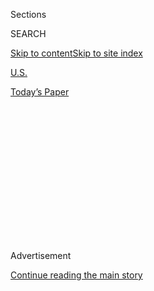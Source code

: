 <div id="app">

<div>

<div>

<div>

<div class="NYTAppHideMasthead css-1q2w90k e1suatyy0">

<div class="section css-ui9rw0 e1suatyy2">

<div class="css-eph4ug er09x8g0">

<div class="css-6n7j50">

</div>

<span class="css-1dv1kvn">Sections</span>

<div class="css-10488qs">

<span class="css-1dv1kvn">SEARCH</span>

</div>

[Skip to content](#site-content)[Skip to site
index](#site-index)

</div>

<div id="masthead-section-label" class="css-1wr3we4 eaxe0e00">

[U.S.](https://www.nytimes3xbfgragh.onion/section/us)

</div>

<div class="css-10698na e1huz5gh0">

</div>

</div>

<div id="masthead-bar-one" class="section hasLinks css-15hmgas e1csuq9d3">

<div class="css-uqyvli e1csuq9d0">

</div>

<div class="css-1uqjmks e1csuq9d1">

</div>

<div class="css-9e9ivx">

[](https://myaccount.nytimes3xbfgragh.onion/auth/login?response_type=cookie&client_id=vi)

</div>

<div class="css-1bvtpon e1csuq9d2">

[Today’s
Paper](https://www.nytimes3xbfgragh.onion/section/todayspaper)

</div>

</div>

</div>

</div>

<div data-aria-hidden="false">

<div id="site-content" data-role="main">

<div>

<div class="css-1aor85t" style="opacity:0.000000001;z-index:-1;visibility:hidden">

<div class="css-1hqnpie">

<div class="css-epjblv">

<span class="css-17xtcya">[U.S.](/section/us)</span><span class="css-x15j1o">|</span><span class="css-fwqvlz">Tobacco
Chiefs Say Cigarettes Aren't
Addictive</span>

</div>

<div class="css-k008qs">

<div class="css-1iwv8en">

<span class="css-18z7m18"></span>

<div>

</div>

</div>

<span class="css-1n6z4y">https://nyti.ms/2987lbK</span>

<div class="css-1705lsu">

<div class="css-4xjgmj">

<div class="css-4skfbu" data-role="toolbar" data-aria-label="Social Media Share buttons, Save button, and Comments Panel with current comment count" data-testid="share-tools">

  - 
  - 
  - 
  - 
    
    <div class="css-6n7j50">
    
    </div>

  - 

</div>

</div>

</div>

</div>

</div>

</div>

<div class="css-13pd83m">

</div>

<div id="top-wrapper" class="css-1sy8kpn">

<div id="top-slug" class="css-l9onyx">

Advertisement

</div>

[Continue reading the main
story](#after-top)

<div class="ad top-wrapper" style="text-align:center;height:100%;display:block;min-height:250px">

<div id="top" class="place-ad" data-position="top" data-size-key="top">

</div>

</div>

<div id="after-top">

</div>

</div>

<div id="sponsor-wrapper" class="css-1hyfx7x">

<div id="sponsor-slug" class="css-19vbshk">

Supported by

</div>

[Continue reading the main
story](#after-sponsor)

<div id="sponsor" class="ad sponsor-wrapper" style="text-align:center;height:100%;display:block">

</div>

<div id="after-sponsor">

</div>

</div>

<div class="css-1vkm6nb ehdk2mb0">

# Tobacco Chiefs Say Cigarettes Aren't Addictive

</div>

<div class="css-xt80pu e12qa4dv0">

<div class="css-18e8msd">

<div class="css-vp77d3 epjyd6m0">

<div class="css-1baulvz">

By <span class="css-1baulvz last-byline" itemprop="name">Philip J.
Hilts</span>

</div>

</div>

  - April 15,
    1994

  - 
    
    <div class="css-4xjgmj">
    
    <div class="css-d8bdto" data-role="toolbar" data-aria-label="Social Media Share buttons, Save button, and Comments Panel with current comment count" data-testid="share-tools">
    
      - 
      - 
      - 
      - 
        
        <div class="css-6n7j50">
        
        </div>
    
      - 
    
    </div>
    
    </div>

</div>

</div>

<div class="section meteredContent css-1r7ky0e" name="articleBody" itemprop="articleBody">

<div class="css-j3uhc5">

<div class="css-1ve50l5">

<div class="css-1si6tjw">

<div class="css-p5jc4e">

![<span class="css-cnj6d5 e1z0qqy90" itemprop="copyrightHolder"><span class="css-1ly73wi e1tej78p0">Credit...</span><span><span>The
New York Times
Archives</span></span></span>](https://s1.graylady3jvrrxbe.onion/timesmachine/pages/1/1994/04/15/784079_360W.png?quality=75&auto=webp&disable=upscale)

</div>

<div class="css-1s1pakw">

<div class="css-udpjq9">

See the article in its original context from  
April 15, 1994, <span>Section A,</span> Page
1<span class="css-iry6ay"></span>[Buy
Reprints](https://store.nytimes3xbfgragh.onion/collections/new-york-times-page-reprints?utm_source=nytimes&utm_medium=article-page&utm_campaign=reprints)

</div>

<div class="css-1nq039c">

[View on
timesmachine](http://timesmachine.nytimes3xbfgragh.onion/timesmachine/1994/04/15/784079.html)

</div>

<div class="css-1gus26i">

TimesMachine is an exclusive benefit for home delivery and digital
subscribers.

</div>

</div>

</div>

<div class="css-1mweozg">

<div class="css-14uxcda">

About the Archive

</div>

<div class="css-6hi8ev">

This is a digitized version of an article from The Times’s print
archive, before the start of online publication in 1996. To preserve
these articles as they originally appeared, The Times does not alter,
edit or update them.

</div>

<div class="css-6hi8ev">

Occasionally the digitization process introduces transcription errors or
other problems; we are continuing to work to improve these archived
versions.

</div>

</div>

</div>

</div>

<div class="css-1fanzo5 StoryBodyCompanionColumn">

<div class="css-53u6y8">

The top executives of the seven largest American tobacco companies
testified in Congress today that they did not believe that cigarettes
were addictive, but that they would rather their own children did not
smoke.

The executives, sitting side by side at a conference table in what
seemed to many a counterpoint to the growing antismoking sentiment in
Congress, faced more than six hours of sharp questioning by members of
the House Energy and Commerce Subcommittee on Health and the
Environment.

Under persistent questioning, each of the executives agreed to give
Congress extensive, previously unpublicized research on humans and
animals that their companies had done concerning nicotine and addiction.

Democratic Congressmen on the panel, inspired by recent news reports,
pressed the executives on whether their companies manipulated the
content of nicotine to keep smokers addicted to cigarettes. The
executives acknowledged that nicotine levels could be and were
controlled by altering the blends of tobacco, but they said this was
done to enhance flavor, not to insure addiction.

</div>

</div>

<div class="css-1fanzo5 StoryBodyCompanionColumn">

<div class="css-53u6y8">

The executives also made a number of other notable admissions, including
these:

\*Cigarettes may cause lung cancer, heart disease and other health
problems, but the evidence is not conclusive.

\*Despite earlier denials, a Philip Morris study that suggested that
animals could become addicted to nicotine was suppressed in 1983 and
1985.

The hearing was televised live by the Cable News Network and C-Span
cable channels, as an overflow crowd stood or sat in the hallways of the
Rayburn House Office Building for what several members of Congress said
marked a high tide of anti smoking sentiment.

The executives seemed to agree, saying that they felt besieged and that
the sweep of antitobacco fervor in recent months had led them to fear
that the Government would try to ban cigarettes.

What the "antitobacco industry wants is prohibition," said James W.
Johnston, chairman and chief executive of R. J. Reynolds. "We hear about
the addiction and the threat. If cigarettes are too dangerous to be
sold, then ban them. Some smokers will obey the law, but many will not.
People will be selling cigarettes out of the trunks of cars, cigarettes
made by who knows who, made of who knows what."

</div>

</div>

<div class="css-1fanzo5 StoryBodyCompanionColumn">

<div class="css-53u6y8">

Among the most significant statements by the executives were those that
confirmed that tobacco companies could control the amount of nicotine in
cigarettes by varying the types of tobacco and the parts of the tobacco
plant that were used in a particular blend. They said a number of their
cigarettes, primarily low-tar brands, did use high-nicotine blends,
which gave more nicotine to the smoker than the cigarettes might have
otherwise given. They use these blends for flavor, they explained.

On the Reynolds company's widely criticized use of the cartoon figure
Joe Camel to promote its Camel brand, Mr. Johnston of Reynolds
apologized for an ad that recommended that young men seeking dates at
the beach drag women from the water, pretending to save them from
drowning.

"That ad ran once," he said. "It never should have run. I apologize. It
was offensive. It was stupid. We do make mistakes." Concerned About
Fires

While most of the exchanges focused on the health risks of cigarettes,
the executives were also asked about other risks posed by their
products, like fire. The president and chief executive of Philip Morris,
William I. Campbell, was asked about the feasibility of making
cigarettes whose paper tubes would pose less danger of starting fires.
Cigarette companies have said this type of cigarette would be difficult
to draw smoke through and would taste bad. Representative Albert R.
Wyden, Democrat of Oregon, noted that the Virginia Slims brand was
considered less of a fire hazard than others, and he asked Mr. Campbell,
whose company makes the brand, if a Virginia Slim was difficult to
smoke.

"As a matter of fact, it is too hard to smoke, and doesn't taste very
good," snapped Mr. Campbell. He said the company had been unable to make
a commercially acceptable and fire-safe cigarette.

Pressed by the subcommittee's chairman, Henry A. Waxman, Democrat of
California, and by Representatives Wyden and Mike Synar, Democrat of
Oklahoma, the companies agreed to supply many private company papers,
including all the research on humans and animals concerning nicotine and
addiction, all the market research and internal memoranda on Reynolds'
Joe Camel advertising campaign and all the research done by the Philip
Morris researcher whose scientific paper on addiction was blocked from
publication by company executives.

At one point during the hearing, Mr. Wyden presented a stack of data
from medical groups and a 1989 Surgeon General's report on the perils of
smoking, asking each executive in turn if he believed that cigarettes
were addictive. Each answered no.

</div>

</div>

<div class="css-1fanzo5 StoryBodyCompanionColumn">

<div class="css-53u6y8">

When Mr. Johnston said that all products, from cola to Twinkies, had
risks associated with them, Mr. Waxman replied, "Yes, but the difference
between cigarettes and Twinkies is death."

"How many smokers die each year from cancer?" Mr. Waxman asked Mr.
Johnston

"I do not know how many," he replied, adding that estimates of death are
"generated by computers and are only statistical."

Mr. Waxman asked, "Does smoking cause heart disease?"

"It may," Mr. Johnston said.

"Does it cause lung cancer?"

"It may."

"Emphysema?

"It may."

The list continued through several other ailments. Mr. Waxman asked
Andrew H. Tisch, the chairman and chief executive of the Lorillard
Tobacco Company whether he knew that cigarettes caused cancer. "I do not
believe that," Mr. Tisch answered.

"Do you understand how isolated you are from the scientific community in
your belief?" Mr. Waxman asked.

"I do, sir," Mr. Tisch said. Advice to Children

Although each of the six executives who have children said he would
prefer that his own children not smoke, several added that they would
give no advice to their children but let them decide on their own.

Mr. Johnston of Reynolds, who is a smoker himself, said his daughter did
not smoke and "my preference is, she wouldn't smoke."

</div>

</div>

<div class="css-1fanzo5 StoryBodyCompanionColumn">

<div class="css-53u6y8">

Earlier this year the Food and Drug Administration said it believed that
it had the authority to regulate cigarettes as drugs if it could
determine that cigarettes were addictive. The agency said there was
evidence that the companies intentionally controlled the amount of
nicotine in cigarettes to maintain their addictive potential. Dr. David
A. Kessler, the agency commissioner, said there was already much
evidence on the first point and some evidence showing that the companies
purposely maintained nicotine levels in cigarettes. Today's hearings
were partly a response to his request that Congress debate the matter
and give the agency guidance.

A bill has also been introduced in the House to regulate tobacco sales
and cigarette composition, while another bill would ban cigarette
smoking in all buildings nationwide that were visited by more than 10
people per week. That bill gained surprising support from the trade
association for chain restaurants, whose members would have to ban
smoking in their businesses.

In his testimony, Mr. Campbell of Philip Morris admitted twice stopping
publication of a study, in 1983 and 1985, that showed that laboratory
animals could be conditioned to press levers repeatedly to get nicotine,
the sort of study that is key to proving that a drug is addictive. He
also agreed to waive the secrecy agreement that has kept a former
company researcher, Dr. Victor DeNoble, from publicly discussing his
work.

A Lorillard executive, Dr. Alexander Spears, admitted, when pressed in
the hearing, that data he gave to Congress three weeks ago showing a
drop in the amount of nicotine in cigarettes since 1982 was wrong. The
chart he presented then before the same subcommittee showed a 10 percent
drop in nicotine, when in fact the Surgeon General's report from which
the data were taken showed an increase of the total nicotine in
cigarettes by more than 10 percent.

Asked after the hearing how the error was made, Dr. Spears said, "I
don't know."

Senior F.D.A. officials and strong opponents of tobacco in Congress have
said that they do not want to ban cigarettes outright but that some way
ought to be found to regulate them to lessen the health and safety
dangers that they pose. Some tobacco company executives, who asked not
to be named said privately that they could accept some regulation. This
hearing, they said, may be the opening of a discussion about the future
for cigarettes in the United States. Possible Regulations

Among the possibilities suggested by F.D.A. officials, members of
Congress and tobacco company executives were limits on the amounts of
nicotine and tar permitted in cigarettes, stricter control over the
distribution of cigarettes and efforts to reduce other hazards, like the
risk of fires and of secondhand tobacco smoke.

It is unclear how much sentiment there will be for such moves in
Congress, but a vote later this year on Mr. Waxman's bill to limit
smoking in public places is to be considered by the health and
environment subcommittee, which includes many members from
tobacco-producing states and several members who are swing votes. Its
fate may indicate the strength of the sentiment for reform,
Congressional aides said. The Witnesses, Identified

Pictured on page 1, from left to right, are these top executives of the
seven leading American tobacco companies: \* Donald S. Johnston,
president and chief executive of American Tobacco Company \* Thomas
Sandelur Jr., chairman and chief executive of Brown and William Tobacco
Corporation \* Edward A. Horrigan, chairman and chief executive of
Liggett Group Inc. \* Andrew H. Tisch, chief executive Lorillard Tobacco
Company \* Joseph Taddeo, president of United States Tobacco Company \*
James W. Johnston, chief executive of R. J. Reynolds \* William I.
Campbell, chief executive of Philip Morris

</div>

</div>

</div>

<div>

</div>

<div>

</div>

<div>

</div>

<div>

<div id="bottom-wrapper" class="css-1ede5it">

<div id="bottom-slug" class="css-l9onyx">

Advertisement

</div>

[Continue reading the main
story](#after-bottom)

<div id="bottom" class="ad bottom-wrapper" style="text-align:center;height:100%;display:block;min-height:90px">

</div>

<div id="after-bottom">

</div>

</div>

</div>

</div>

</div>

## Site Index

<div>

</div>

## Site Information Navigation

  - [© <span>2020</span> <span>The New York Times
    Company</span>](https://help.nytimes3xbfgragh.onion/hc/en-us/articles/115014792127-Copyright-notice)

<!-- end list -->

  - [NYTCo](https://www.nytco.com/)
  - [Contact
    Us](https://help.nytimes3xbfgragh.onion/hc/en-us/articles/115015385887-Contact-Us)
  - [Work with us](https://www.nytco.com/careers/)
  - [Advertise](https://nytmediakit.com/)
  - [T Brand Studio](http://www.tbrandstudio.com/)
  - [Your Ad
    Choices](https://www.nytimes3xbfgragh.onion/privacy/cookie-policy#how-do-i-manage-trackers)
  - [Privacy](https://www.nytimes3xbfgragh.onion/privacy)
  - [Terms of
    Service](https://help.nytimes3xbfgragh.onion/hc/en-us/articles/115014893428-Terms-of-service)
  - [Terms of
    Sale](https://help.nytimes3xbfgragh.onion/hc/en-us/articles/115014893968-Terms-of-sale)
  - [Site
    Map](https://spiderbites.nytimes3xbfgragh.onion)
  - [Help](https://help.nytimes3xbfgragh.onion/hc/en-us)
  - [Subscriptions](https://www.nytimes3xbfgragh.onion/subscription?campaignId=37WXW)

</div>

</div>

</div>

</div>
